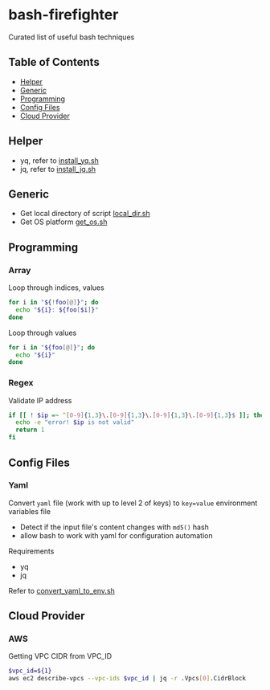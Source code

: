 # bash-firefighter

Curated list of useful bash techniques

## Table of Contents

- [Helper](#helper)
- [Generic](#generic)
- [Programming](#programming)
- [Config Files](#config-files)
- [Cloud Provider](#cloud-provider)

## <a name="helper"></a>Helper

- yq, refer to [install_yq.sh](./scripts/install_yq.sh)
- jq, refer to [install_jq.sh](./scripts/install_jq.sh)

## <a name="generic"></a>Generic

- Get local directory of script [local_dir.sh](./scripts/local_dir.sh)
- Get OS platform [get_os.sh](./scripts/get_os.sh)

## <a name="programming"></a>Programming

### <a name="array"></a>Array

Loop through indices, values

```sh
for i in "${!foo[@]}"; do
  echo "${i}: ${foo[$i]}"
done
```

Loop through values

```sh
for i in "${foo[@]}"; do
  echo "${i}"
done
```

### <a name="regex"></a>Regex

Validate IP address

```sh
if [[ ! $ip =~ ^[0-9]{1,3}\.[0-9]{1,3}\.[0-9]{1,3}\.[0-9]{1,3}$ ]]; then
  echo -e "error! $ip is not valid"
  return 1
fi
```

## <a name="config-files"></a>Config Files

### <a name="yaml"></a>Yaml

Convert `yaml` file (work with up to level 2 of keys) to `key=value` environment variables file

- Detect if the input file's content changes with `md5()` hash
- allow bash to work with yaml for configuration automation

Requirements

- yq
- jq

Refer to [convert_yaml_to_env.sh](./scripts/convert_yaml_to_env.sh)

## <a name="cloud-provider"></a>Cloud Provider

### <a name="aws"></a>AWS

Getting VPC CIDR from VPC_ID

```sh
$vpc_id=${1}
aws ec2 describe-vpcs --vpc-ids $vpc_id | jq -r .Vpcs[0].CidrBlock
```
